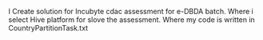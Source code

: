 I Create solution for Incubyte cdac assessment for e-DBDA batch.
Where i select  Hive platform for slove the assessment.
Where my code is written in CountryPartitionTask.txt
